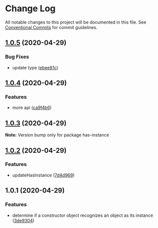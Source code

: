 # Change Log

All notable changes to this project will be documented in this file.
See [Conventional Commits](https://conventionalcommits.org) for commit guidelines.

## [1.0.5](https://github.com/bluelovers/has-instance/compare/has-instance@1.0.4...has-instance@1.0.5) (2020-04-29)


### Bug Fixes

* update type ([ebee81c](https://github.com/bluelovers/has-instance/commit/ebee81c8b731b897874a841ae736ce051b0e7cee))





## [1.0.4](https://github.com/bluelovers/has-instance/compare/has-instance@1.0.3...has-instance@1.0.4) (2020-04-29)


### Features

* more api ([ca9f4b6](https://github.com/bluelovers/has-instance/commit/ca9f4b625cd9beae028b23641c7cc597f7e4d98a))





## [1.0.3](https://github.com/bluelovers/has-instance/compare/has-instance@1.0.2...has-instance@1.0.3) (2020-04-29)

**Note:** Version bump only for package has-instance





## [1.0.2](https://github.com/bluelovers/has-instance/compare/has-instance@1.0.1...has-instance@1.0.2) (2020-04-29)


### Features

* updateHasInstance ([7d4d969](https://github.com/bluelovers/has-instance/commit/7d4d96966883ddcccf6385843ab3db8d4da785df))





## 1.0.1 (2020-04-29)


### Features

* determine if a constructor object recognizes an object as its instance ([3de9304](https://github.com/bluelovers/has-instance/commit/3de9304f4c96a72125adf7a6b14fd4d169722796))
